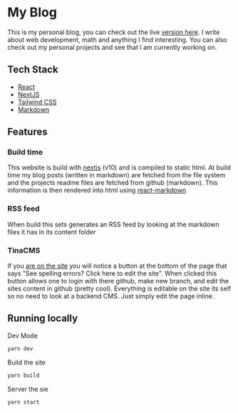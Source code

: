 # My Blog

This is my personal blog, you can check out the live [version here](https://logana.dev). I write about web development, math and anything I find interesting. You can also check out my personal projects and see that I am currently working on.

## Tech Stack

- [React](https://reactjs.org/)
- [NextJS](https://nextjs.org/)
- [Tailwind CSS](https://tailwindcss.com/)
- [Markdown](https://logana.dev/blog/markdown)

## Features

### Build time

This website is build with [nextjs](https://nextjs.org/) (v10) and is compiled to static html. At build time my blog posts (written in markdown) are fetched from the file system and the projects readme files are fetched from github (markdown). This information is then rendered into html using [react-markdown](https://www.npmjs.com/package/react-markdown)

### RSS feed

When build this sets generates an RSS feed by looking at the markdown files it has in its content folder

### TinaCMS

If you [are on the site](https://logana.dev) you will notice a button at the bottom of the page that says "See spelling errors? Click here to edit the site". When clicked this button allows one to login with there github, make new branch, and edit the sites content in github (pretty cool). Everything is editable on the site its self so no need to look at a backend CMS. Just simply edit the page inline.

## Running locally

Dev Mode

```bash
yarn dev
```

Build the site

```bash
yarn build
```

Server the sie

```
yarn start
```

